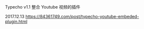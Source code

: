Typecho v1.1 整合 Youtube 视频的插件


2017.12.13
https://84361749.com/post/typecho-youtube-embeded-plugin.html


